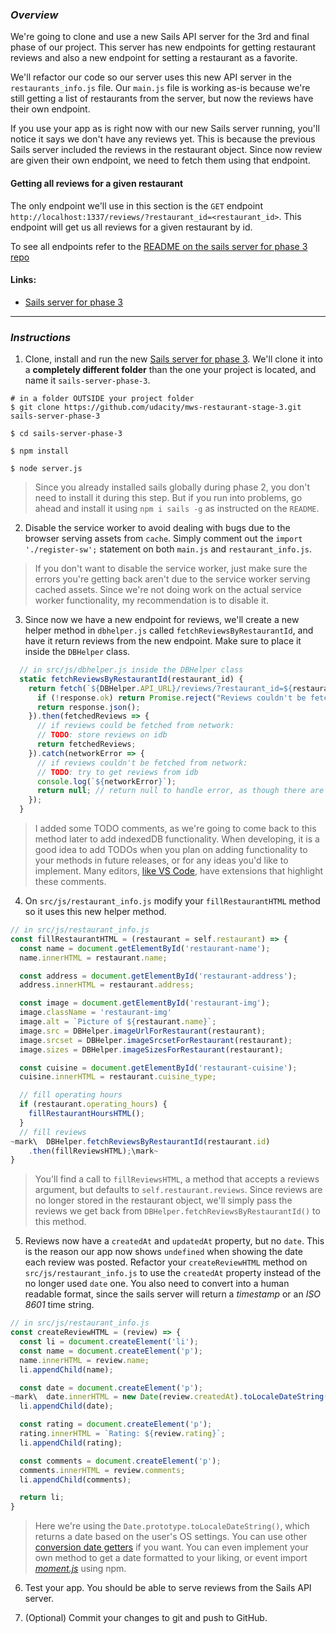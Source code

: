 ### _Overview_

We're going to clone and use a new Sails API server for the 3rd and final phase of our project. This server has new endpoints for getting restaurant reviews and also a new endpoint for setting a restaurant as a favorite.

We'll refactor our code so our server uses this new API server in the `restaurants_info.js` file. Our `main.js` file is working as-is because we're still getting a list of restaurants from the server, but now the reviews have their own endpoint.

If you use your app as is right now with our new Sails server running, you'll notice it says we don't have any reviews yet. This is because the previous Sails server included the reviews in the restaurant object. Since now review are given their own endpoint, we need to fetch them using that endpoint.

#### Getting all reviews for a given restaurant

The only endpoint we'll use in this section is the `GET` endpoint `http://localhost:1337/reviews/?restaurant_id=<restaurant_id>`. This endpoint will get us all reviews for a given restaurant by id. 

To see all endpoints refer to the [README on the sails server for phase 3 repo](https://github.com/udacity/mws-restaurant-stage-3#endpoints)

#### Links:

* [Sails server for phase 3](https://github.com/udacity/mws-restaurant-stage-3)

____

### _Instructions_

1. Clone, install and run the new [Sails server for phase 3](https://github.com/udacity/mws-restaurant-stage-3). We'll clone it into a **completely different folder** than the one your project is located, and name it `sails-server-phase-3`.

```
# in a folder OUTSIDE your project folder
$ git clone https://github.com/udacity/mws-restaurant-stage-3.git sails-server-phase-3

$ cd sails-server-phase-3

$ npm install 

$ node server.js
```
> Since you already installed sails globally during phase 2, you don't need to install it during this step. But if you run into problems, go ahead and install it using `npm i sails -g` as instructed on the `README`.

2. Disable the service worker to avoid dealing with bugs due to the browser serving assets from `cache`. Simply comment out the `import './register-sw';` statement on both `main.js` and `restaurant_info.js`. 
> If you don't want to disable the service worker, just make sure the errors you're getting back aren't due to the service worker serving cached assets. Since we're not doing work on the actual service worker functionality, my recommendation is to disable it.

3. Since now we have a new endpoint for reviews, we'll create a new helper method in `dbhelper.js` called `fetchReviewsByRestaurantId`, and have it return reviews from the new endpoint. Make sure to place it inside the `DBHelper` class.

```javascript
  // in src/js/dbhelper.js inside the DBHelper class
  static fetchReviewsByRestaurantId(restaurant_id) {
    return fetch(`${DBHelper.API_URL}/reviews/?restaurant_id=${restaurant_id}`).then(response => {
      if (!response.ok) return Promise.reject("Reviews couldn't be fetched from network");
      return response.json();
    }).then(fetchedReviews => {
      // if reviews could be fetched from network:
      // TODO: store reviews on idb
      return fetchedReviews;
    }).catch(networkError => {
      // if reviews couldn't be fetched from network:
      // TODO: try to get reviews from idb
      console.log(`${networkError}`);
      return null; // return null to handle error, as though there are no reviews.
    });
  }
```
> I added some TODO comments, as we're going to come back to this method later to add indexedDB functionality. When developing, it is a good idea to add TODOs when you plan on adding functionality to your methods in future releases, or for any ideas you'd like to implement. Many editors, [like VS Code](https://marketplace.visualstudio.com/search?term=todo%20highlight&target=VSCode&category=All%20categories&sortBy=Relevance), have extensions that highlight these comments.

4. On `src/js/restaurant_info.js` modify your `fillRestaurantHTML` method so it uses this new helper method. 
```javascript
// in src/js/restaurant_info.js
const fillRestaurantHTML = (restaurant = self.restaurant) => {
  const name = document.getElementById('restaurant-name');
  name.innerHTML = restaurant.name;

  const address = document.getElementById('restaurant-address');
  address.innerHTML = restaurant.address;

  const image = document.getElementById('restaurant-img');
  image.className = 'restaurant-img'
  image.alt = `Picture of ${restaurant.name}`;
  image.src = DBHelper.imageUrlForRestaurant(restaurant);
  image.srcset = DBHelper.imageSrcsetForRestaurant(restaurant);
  image.sizes = DBHelper.imageSizesForRestaurant(restaurant);

  const cuisine = document.getElementById('restaurant-cuisine');
  cuisine.innerHTML = restaurant.cuisine_type;

  // fill operating hours
  if (restaurant.operating_hours) {
    fillRestaurantHoursHTML();
  }
  // fill reviews
~mark\  DBHelper.fetchReviewsByRestaurantId(restaurant.id)
    .then(fillReviewsHTML);\mark~
}
```

>You'll find a call to `fillReviewsHTML`, a method that accepts a reviews argument, but defaults to `self.restaurant.reviews`. Since reviews are no longer stored in the restaurant object, we'll simply pass the reviews we get back from `DBHelper.fetchReviewsByRestaurantId()` to this method.

5. Reviews now have a `createdAt` and `updatedAt` property, but no `date`. This is the reason our app now shows `undefined` when showing the date each review was posted. Refactor your `createReviewHTML` method on `src/js/restaurant_info.js` to use the `createdAt` property instead of the no longer used `date` one. You also need to convert into a human readable format, since the sails server will return a *timestamp* or an *ISO 8601* time string.
```javascript
// in src/js/restaurant_info.js
const createReviewHTML = (review) => {
  const li = document.createElement('li');
  const name = document.createElement('p');
  name.innerHTML = review.name;
  li.appendChild(name);

  const date = document.createElement('p');
~mark\  date.innerHTML = new Date(review.createdAt).toLocaleDateString();\mark~
  li.appendChild(date);

  const rating = document.createElement('p');
  rating.innerHTML = `Rating: ${review.rating}`;
  li.appendChild(rating);

  const comments = document.createElement('p');
  comments.innerHTML = review.comments;
  li.appendChild(comments);

  return li;
}
```
> Here we're using the `Date.prototype.toLocaleDateString()`, which returns a date based on the user's OS settings. You can use other [conversion date getters](https://developer.mozilla.org/en-US/docs/Web/JavaScript/Reference/Global_Objects/Date#Conversion_getter) if you want. You can even implement your own method to get a date formatted to your liking, or event import [*moment.js*](https://momentjs.com/docs/#/use-it/node-js/) using npm.

6. Test your app.  You should be able to serve reviews from the Sails API server.

7. (Optional) Commit your changes to git and push to GitHub.
